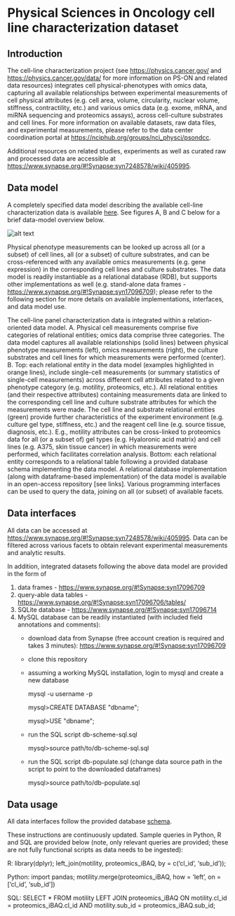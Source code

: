 # Physical Sciences in Oncology cell line characterization dataset

## Introduction

The cell-line characterization project (see https://physics.cancer.gov/ and https://physics.cancer.gov/data/ for more information on PS-ON and related data resources) integrates cell physical-phenotypes with omics data, capturing all available relationships between experimental measurements of cell physical attributes (e.g. cell area, volume, circularity, nuclear volume, stiffness, contractility, etc.) and various omics data (e.g. exome, mRNA, and miRNA sequencing and proteomics assays), across cell-culture substrates and cell lines. For more information on available datasets, raw data files, and experimental measurements, please refer to the data center coordination portal at https://nciphub.org/groups/nci_physci/psondcc. 

Additional resources on related studies, experiments as well as curated raw and processed data are accessible at https://www.synapse.org/#!Synapse:syn7248578/wiki/405995.

## Data model

A completely specified data model describing the available cell-line characterization data is available [here](https://github.com/Sage-Bionetworks/PSON-cell-line-panel-characterization/blob/master/db-scheme.pdf). See figures A, B and C below for a brief data-model overview below. 

![alt text](https://raw.githubusercontent.com/milen-sage/PSON-cell-line-panel-characterization/master/descriptive_data_model_fig.png)

Physical phenotype measurements can be looked up across all (or a subset) of cell lines, all (or a subset) of culture substrates, and can be cross-referenced with any available omics measurements (e.g. gene expression) in the corresponding cell lines and culture substrates. The data model is readily instantiable as a relational database (RDB), but supports other implementations as well (e.g. stand-alone data frames - https://www.synapse.org/#!Synapse:syn17096709); please refer to the following section for more details on available implementations, interfaces, and data model use. 

The cell-line panel characterization data is integrated within a relation-oriented data model. A. Physical cell measurements comprise five categories of relational entities; omics data comprise three categories. The data model captures all available relationships (solid lines) between physical phenotype measurements (left), omics measurements (right), the culture substrates and cell lines for which measurements were performed (center). B. Top: each relational entity in the data model (examples highlighted in orange lines), include single-cell measurements (or summary statistics of single-cell measurements) across different cell attributes related to a given phenotype category (e.g. motility, proteomics, etc.). All relational entities (and their respective attributes) containing measurements data are linked to the corresponding cell line and culture substrate attributes for which the measurements were made. The cell line and substrate relational entities (green) provide further characteristics of the experiment environment (e.g. culture gel type, stiffness, etc.) and the reagent cell line (e.g. source tissue, diagnosis, etc.). E.g., motility attributes can be cross-linked to proteomics data for all (or a subset of) gel types (e.g. Hyaloronic acid matrix) and cell lines (e.g. A375, skin tissue cancer) in which measurements were performed, which facilitates correlation analysis. Bottom: each relational entity corresponds to a relational table following a provided database schema implementing the data model. A relational database implementation (along with dataframe-based implementation) of the data model is available in an open-access repository [see links]. Various programming interfaces can be used to query the data, joining on all (or subset) of available facets.

## Data interfaces

All data can be accessed at https://www.synapse.org/#!Synapse:syn7248578/wiki/405995. Data can be filtered across various facets to obtain relevant experimental measurements and analytic results.

In addition, integrated datasets following the above data model are provided in the form of 

1) data frames - https://www.synapse.org/#!Synapse:syn17096709
2) query-able data tables - https://www.synapse.org/#!Synapse:syn17096706/tables/
3) SQLite database - https://www.synapse.org/#!Synapse:syn17096714
4) MySQL database can be readily instantiated (with included field annotations and comments):
    - download data from Synapse (free account creation is required and takes 3 minutes): https://www.synapse.org/#!Synapse:syn17096709
    - clone this repository
    - assuming a working MySQL installation, login to mysql and create a new database

        mysql -u username -p 

        mysql>CREATE DATABASE "dbname";

        mysql>USE "dbname";

    - run the SQL script db-scheme-sql.sql

        mysql>source path/to/db-scheme-sql.sql

    - run the SQL script db-populate.sql (change data source path in the script to point to the downloaded dataframes)
    
        mysql>source path/to/db-populate.sql

## Data usage

All data interfaces follow the provided database [schema](https://github.com/Sage-Bionetworks/PSON-cell-line-panel-characterization/blob/master/db-scheme.pdf).

These instructions are continuously updated. Sample queries in Python, R and SQL are provided below (note, only relevant queries are provided; these are not fully functional scripts as data needs to be ingested):

R: library(dplyr); left_join(motility, proteomics_iBAQ, by = c(‘cl_id’, ‘sub_id’));

Python: import pandas; motility.merge(proteomics_iBAQ, how = ‘left’, on =[‘cl_id’, ‘sub_id’]) 

SQL: SELECT * FROM motility LEFT JOIN proteomics_iBAQ ON motility.cl_id = proteomics_iBAQ.cl_id AND motility.sub_id = proteomics_iBAQ.sub_id;
